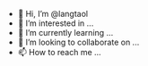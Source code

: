 - 👋 Hi, I’m @langtaol
- 👀 I’m interested in ...
- 🌱 I’m currently learning ...
- 💞️ I’m looking to collaborate on ...
- 📫 How to reach me ...

<!---
langtaol/langtaol is a ✨ special ✨ repository because its `README.md` (this file) appears on your GitHub profile.
You can click the Preview link to take a look at your changes.
--->
